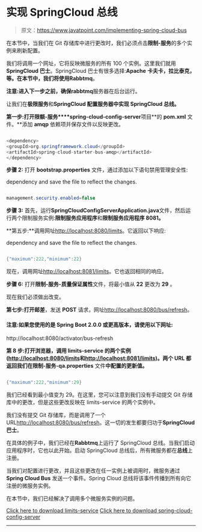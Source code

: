 # 实现 SpringCloud 总线

> 原文：<https://www.javatpoint.com/implementing-spring-cloud-bus>

在本节中，当我们在 Git 存储库中进行更改时，我们必须点击**限制-服务**的多个实例来刷新配置。

我们将调用一个网址，它将反映微服务的所有 100 个实例。这里我们就用**SpringCloud 巴士**。SpringCloud 巴士有很多选择:**Apache** **卡夫卡，拉比泰克，**等。在本节中，我们将使用**Rabbtmq**。

**注意:**进入下一步之前，确保**rabbtmq**服务器在后台运行。

让我们在**极限服务**和**SpringCloud 配置服务器中实现 SpringCloud 总线。**

**第一步:**打开**限额-服务****spring-cloud-config-server**项目**的 **pom.xml** 文件。**添加 **amqp** 依赖项并保存文件以反映更改。

```java

<dependency>
<groupId>org.springframework.cloud</groupId>
<artifactId>spring-cloud-starter-bus-amqp</artifactId>
</dependency>

```

**步骤 2:** 打开 **bootstrap.properties** 文件，通过添加以下语句禁用管理安全性:

dependency and save the file to reflect the changes.

```java

management.security.enabled=false

```

**步骤 3:** 首先，运行**SpringCloudConfigServerApplication.java**文件，然后运行两个限制服务实例:**限制服务应用程序**和**限制服务应用程序 8081。**

**第五步:**调用网址[http://localhost:8080/limits](http://localhost:8080/limits)。它返回以下响应:

dependency and save the file to reflect the changes.

```java

{"maximum":222,"minimum":22}

```

现在，调用网址[http://localhost:8081/limits](http://localhost:8081/limits)。它也返回相同的响应。

**步骤 6:** 打开**限制-服务-质量保证属性**文件，将最小值从 **22** 更改为 **29** 。

现在我们必须做出改变。

**第七步:**打开**邮差**，发送 **POST** 请求，网址[http://localhost:8080/bus/refresh](http://localhost:8080/bus/refresh)。

#### 注意:如果您使用的是 Spring Boot 2.0.0 或更高版本，请使用以下网址:
http://localhost:8080/activator/bus-refresh

**第 8 步:**打开浏览器，调用 limits-service 的两个实例([http://localhost:8080/limits](http://localhost:8080/limits)和[http://localhost:8081/limits](http://localhost:8081/limits))。两个 URL 都返回我们在**限制-服务-qa.properties** 文件**中配置的更新值。**

```java

{"maximum":222,"minimum":29}

```

我们已经看到最小值变为 29。在这里，您可以注意到我们没有手动提交 Git 存储库中的更改，但是这些更改反映在 limits-service 的两个实例中。

我们没有提交 Git 存储库，而是调用了一个 URL[http://localhost:8080/bus/refresh](http://localhost:8080/bus/refresh)。这一切的发生都要归功于**SpringCloud 巴士**。

在具体的例子中，我们已经在**Rabbtmq**上运行了 SpringCloud 总线。当我们启动应用程序时，它也以此开始。启动 SpringCloud 总线后，所有微服务都在**总线**上注册。

当我们对配置进行更改，并且这些更改在任一实例上被调用时，微服务通过 **Spring Cloud Bus** 发送一个事件。Spring Cloud 总线将该事件传播到所有向它注册的微服务实例。

在本节中，我们已经解决了调用多个微服务实例的问题。

[Click here to download limits-service](https://static.javatpoint.com/tutorial/microservices/download/cloud/limits-service.zip)
[Click here to download spring-cloud-config-server](https://static.javatpoint.com/tutorial/microservices/download/cloud/spring-cloud-config-server.zip)

* * *